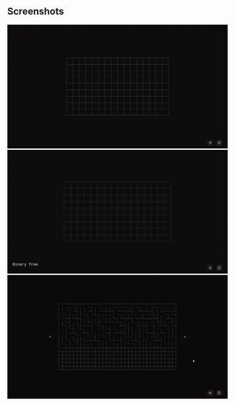 ## Screenshots

![dark_theme](https://github.com/oddegen/mazs/blob/9434c6fbac5a79c1ec8c4a53564aa1eb8e2d09c8/Screenshot%20from%202024-07-12%2007-18-35.png)
![pause](https://github.com/oddegen/mazs/blob/9434c6fbac5a79c1ec8c4a53564aa1eb8e2d09c8/Screenshot%20from%202024-07-12%2007-18-48.png)
![render](https://github.com/oddegen/mazs/blob/9434c6fbac5a79c1ec8c4a53564aa1eb8e2d09c8/Screenshot%20from%202024-07-12%2007-23-24.png)
